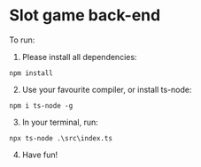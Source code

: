 # Slot game back-end

To run:

1. Please install all dependencies:

```
npm install
```

2. Use your favourite compiler, or install ts-node:

```
npm i ts-node -g
```

3. In your terminal, run:

```
npx ts-node .\src\index.ts
```

4. Have fun!

